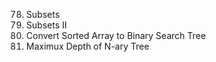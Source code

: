 78. Subsets
90. Subsets II
108. Convert Sorted Array to Binary Search Tree
559. Maximux Depth of N-ary Tree